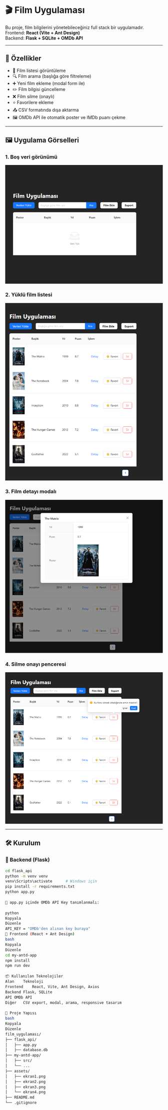 # 🎬 Film Uygulaması

Bu proje, film bilgilerini yönetebileceğiniz full stack bir uygulamadır.  
Frontend: **React (Vite + Ant Design)**  
Backend: **Flask + SQLite + OMDb API**

---

## 🚀 Özellikler

- 🎥 Film listesi görüntüleme  
- 🔍 Film arama (başlığa göre filtreleme)  
- ➕ Yeni film ekleme (modal form ile)  
- ✏️ Film bilgisi güncelleme  
- ❌ Film silme (onaylı)  
- ⭐ Favorilere ekleme  
- 📤 CSV formatında dışa aktarma  
- 🖼️ OMDb API ile otomatik poster ve IMDb puanı çekme

---

## 🖼️ Uygulama Görselleri

### 1. Boş veri görünümü
![Boş tablo](assets/empty_table.png)

### 2. Yüklü film listesi
![Film listesi](assets/add_movie.png)

### 3. Film detayı modalı
![Detay görünümü](assets/details.png)

### 4. Silme onayı penceresi
![Silme onayı](assets/delete.png)

---

## 🛠️ Kurulum

### 🔹 Backend (Flask)

```bash
cd flask_api
python -m venv venv
venv\Scripts\activate      # Windows için
pip install -r requirements.txt
python app.py

📌 app.py içinde OMDb API Key tanımlanmalı:

python
Kopyala
Düzenle
API_KEY = "OMDb'den alınan key buraya"
🔹 Frontend (React + Ant Design)
bash
Kopyala
Düzenle
cd my-antd-app
npm install
npm run dev

📦 Kullanılan Teknolojiler
Alan	Teknoloji
Frontend	React, Vite, Ant Design, Axios
Backend	Flask, SQLite
API	OMDb API
Diğer	CSV export, modal, arama, responsive tasarım

📁 Proje Yapısı
bash
Kopyala
Düzenle
film_uygulaması/
├── flask_api/
│   ├── app.py
│   ├── database.db
├── my-antd-app/
│   ├── src/
│   └── ...
├── assets/
│   ├── ekran1.png
│   ├── ekran2.png
│   ├── ekran3.png
│   └── ekran4.png
├── README.md
└── .gitignore
